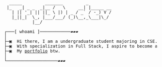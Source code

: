 <pre>
  _____         _______         _         
 |_   _| _ _  _|__ /   \     __| |_____ __
   | || '_| || ||_ \ |) | _ / _` / -_) V /
   |_||_|  \_, |___/___/ (_)\__,_\___|\_/ 
           |__/                             

┌───[ whoami ]────────────▰▰▰
│
├─▣  Hi there, I am a undergraduate student majoring in CSE.
├─▣  With specialization in Full Stack, I aspire to become an ML Ops Engineer.
├─▣  My <a href="https://try3d.github.io/">portfolio</a> btw.
│
└────────────────────▰▰▰
</pre>
